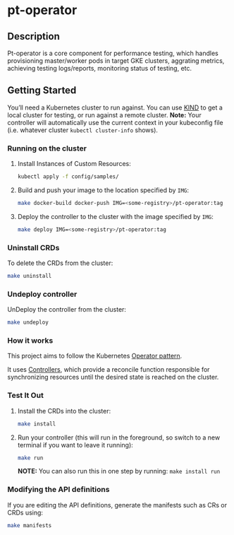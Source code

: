 # pt-operator

## Description

Pt-operator is a core component for performance testing, which handles
provisioning master/worker pods in target GKE clusters, aggrating metrics,
achieving testing logs/reports, monitoring status of testing, etc.

## Getting Started

You’ll need a Kubernetes cluster to run against. You can use
[KIND](https://sigs.k8s.io/kind) to get a local cluster for testing, or run
against a remote cluster. **Note:** Your controller will automatically use the
current context in your kubeconfig file (i.e. whatever cluster `kubectl
cluster-info` shows).

### Running on the cluster

1.  Install Instances of Custom Resources:

    ```sh
    kubectl apply -f config/samples/
    ```

2.  Build and push your image to the location specified by `IMG`:

    ```sh
    make docker-build docker-push IMG=<some-registry>/pt-operator:tag
    ```

3.  Deploy the controller to the cluster with the image specified by `IMG`:

    ```sh
    make deploy IMG=<some-registry>/pt-operator:tag
    ```

### Uninstall CRDs

To delete the CRDs from the cluster:

```sh
make uninstall
```

### Undeploy controller

UnDeploy the controller from the cluster:

```sh
make undeploy
```

### How it works

This project aims to follow the Kubernetes
[Operator pattern](https://kubernetes.io/docs/concepts/extend-kubernetes/operator/).

It uses
[Controllers](https://kubernetes.io/docs/concepts/architecture/controller/),
which provide a reconcile function responsible for synchronizing resources until
the desired state is reached on the cluster.

### Test It Out

1.  Install the CRDs into the cluster:

    ```sh
    make install
    ```

2.  Run your controller (this will run in the foreground, so switch to a new
    terminal if you want to leave it running):

    ```sh
    make run
    ```

    **NOTE:** You can also run this in one step by running: `make install run`

### Modifying the API definitions

If you are editing the API definitions, generate the manifests such as CRs or
CRDs using:

```sh
make manifests
```
